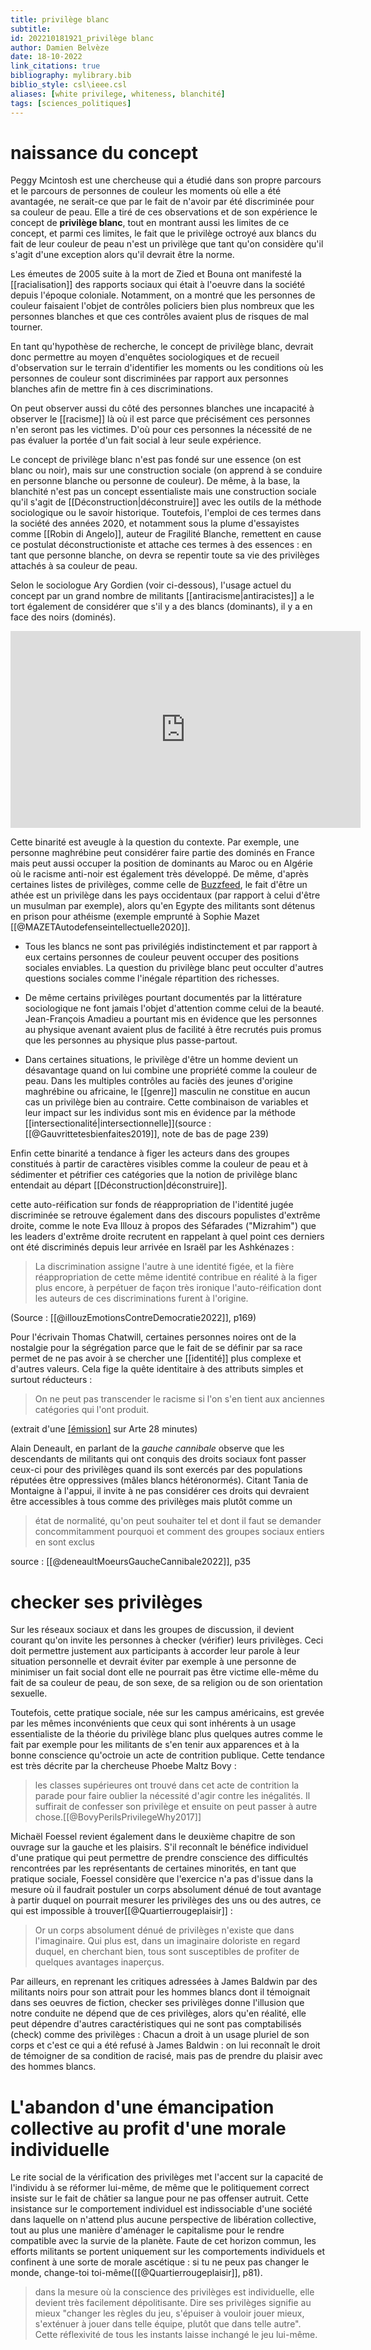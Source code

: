 ```yaml
---
title: privilège blanc
subtitle:
id: 202210181921_privilège blanc
author: Damien Belvèze
date: 18-10-2022
link_citations: true
bibliography: mylibrary.bib
biblio_style: csl\ieee.csl
aliases: [white privilege, whiteness, blanchité]
tags: [sciences_politiques]
---
```


# naissance du concept

Peggy Mcintosh est une chercheuse qui a étudié dans son propre parcours et le parcours de personnes de couleur les moments où elle a été avantagée, ne serait-ce que par le fait de n'avoir par été discriminée pour sa couleur de peau. Elle a tiré de ces observations et de son expérience le concept de **privilège blanc**, tout en montrant aussi les limites de ce concept, et parmi ces limites, le fait que le privilège octroyé aux blancs du fait de leur couleur de peau n'est un privilège que tant qu'on considère qu'il s'agit d'une exception alors qu'il devrait être la norme. 

Les émeutes de 2005 suite à la mort de Zied et Bouna ont manifesté la [[racialisation]] des rapports sociaux qui était à l'oeuvre dans la société depuis l'époque coloniale. Notamment, on a montré que les personnes de couleur faisaient l'objet de contrôles policiers bien plus nombreux que les personnes blanches et que ces contrôles avaient plus de risques de mal tourner. 

En tant qu'hypothèse de recherche, le concept de privilège blanc, devrait donc permettre au moyen d'enquêtes sociologiques et de recueil d'observation sur le terrain d'identifier les moments ou les conditions où les personnes de couleur sont discriminées par rapport aux personnes blanches afin de mettre fin à ces discriminations. 

On peut observer aussi du côté des personnes blanches une incapacité à observer le [[racisme]] là où il est parce que précisément ces personnes n'en seront pas les victimes. D'où pour ces personnes la nécessité de ne pas évaluer la portée d'un fait social à leur seule expérience.

Le concept de privilège blanc n'est pas fondé sur une essence (on est blanc ou noir), mais sur une construction sociale (on apprend à se conduire en personne blanche ou personne de couleur). De même, à la base, la blanchité n'est pas un concept essentialiste mais une construction sociale qu'il s'agit de [[Déconstruction|déconstruire]] avec les outils de la méthode sociologique ou le savoir historique. Toutefois, l'emploi de ces termes dans la société des années 2020, et notamment sous la plume d'essayistes comme [[Robin di Angelo]], auteur de Fragilité Blanche, remettent en cause ce postulat déconstructioniste et attache ces termes à des essences : en tant que personne blanche, on devra se repentir toute sa vie des privilèges attachés à sa couleur de peau. 

Selon le sociologue Ary Gordien (voir ci-dessous), l'usage actuel du concept par un grand nombre de militants [[antiracisme|antiracistes]] a le tort également de considérer que s'il y a des blancs (dominants), il y a en face des noirs (dominés). 

<p>
<iframe width="560" height="315" src="https://www.youtube.com/embed/H9iX2XCYLBI" frameborder="0" allow="accelerometer; autoplay; clipboard-write; encrypted-media; gyroscope; picture-in-picture" allowfullscreen></iframe>
</p>

Cette binarité est aveugle à la question du contexte. Par exemple, une personne maghrébine peut considérer faire partie des dominés en France mais peut aussi occuper la position de dominants au Maroc ou en Algérie où le racisme anti-noir est également très développé. De même, d'après certaines listes de privilèges, comme celle de [Buzzfeed](https://www.buzzfeed.com/regajha/how-privileged-are-you), le fait d'être un athée est un privilège dans les pays occidentaux (par rapport à celui d'être un musulman par exemple), alors qu'en Egypte des militants sont détenus en prison pour athéisme (exemple emprunté à Sophie Mazet [[@MAZETAutodefenseintellectuelle2020]].

- Tous les blancs ne sont pas privilégiés indistinctement et par rapport à eux certains personnes de couleur peuvent occuper des positions sociales enviables. La question du privilège blanc peut occulter d'autres questions sociales comme l'inégale répartition des richesses.

- De même certains privilèges pourtant documentés par la littérature sociologique ne font jamais l'objet d'attention comme celui de la beauté. Jean-François Amadieu a pourtant mis en évidence que les personnes au physique avenant avaient plus de facilité à être recrutés puis promus que les personnes au physique plus passe-partout. 

- Dans certaines situations, le privilège d'être un homme devient un désavantage quand on lui combine une propriété comme la couleur de peau. Dans les multiples contrôles au faciès des jeunes d'origine maghrébine ou africaine, le [[genre]] masculin ne constitue en aucun cas un privilège bien au contraire. Cette combinaison de variables et leur impact sur les individus sont mis en évidence par la méthode [[intersectionalité|intersectionnelle]](source : [[@Gauvrittetesbienfaites2019]], note de bas de page 239)

Enfin cette binarité a tendance à figer les acteurs dans des groupes constitués à partir de caractères visibles comme la couleur de peau et à sédimenter et pétrifier ces catégories que la notion de privilège blanc entendait au départ [[Déconstruction|déconstruire]]. 

cette auto-réification sur fonds de réappropriation de l'identité jugée discriminée se retrouve également dans des discours populistes d'extrême droite, comme le note Eva Illouz à propos des Séfarades ("Mizrahim") que les leaders d'extrême droite recrutent en rappelant à quel point ces derniers ont été discriminés depuis leur arrivée en Israël par les Ashkénazes : 

> La discrimination assigne l'autre à une identité figée, et la fière réappropriation de cette même identité contribue en réalité à la figer plus encore, à perpétuer de façon très ironique l'auto-réification dont les auteurs de ces discriminations furent à l'origine. 

(Source : [[@illouzEmotionsContreDemocratie2022]], p169)


Pour l'écrivain Thomas Chatwill, certaines personnes noires ont de la nostalgie pour la ségrégation parce que le fait de se définir par sa race permet de ne pas avoir à se chercher une [[identité]] plus complexe et d'autres valeurs. Cela fige la quête identitaire à des attributs simples et surtout réducteurs : 

> On ne peut pas transcender le racisme si l'on s'en tient aux anciennes catégories qui l'ont produit. 

(extrait d'une [[émission]](https://twitter.com/i/status/1364241193111060481) sur Arte 28 minutes)


Alain Deneault, en parlant de la *gauche cannibale* observe que les descendants de militants qui ont conquis des droits sociaux font passer ceux-ci pour des privilèges quand ils sont exercés par des populations réputées être oppressives (mâles blancs hétéronormés). Citant Tania de Montaigne à l'appui, il invite à ne pas considérer ces droits qui devraient être accessibles à tous comme des privilèges mais plutôt comme un 

> état de normalité, qu'on peut souhaiter tel et dont il faut se demander concommitamment pourquoi et comment des groupes sociaux entiers en sont exclus

source : [[@deneaultMoeursGaucheCannibale2022]], p35

# checker ses privilèges

Sur les réseaux sociaux et dans les groupes de discussion, il devient courant qu'on invite les personnes à checker (vérifier) leurs privilèges. 
Ceci doit permettre justement aux participants à accorder leur parole à leur situation personnelle et devrait éviter par exemple à une personne de minimiser un fait social dont elle ne pourrait pas être victime elle-même du fait de sa couleur de peau, de son sexe, de sa religion ou de son orientation sexuelle. 

Toutefois, cette pratique sociale, née sur les campus américains, est grevée par les mêmes inconvénients que ceux qui sont inhérents à un usage essentialiste de la théorie du privilège blanc plus quelques autres comme le fait par exemple pour les militants de s'en tenir aux apparences et à la bonne conscience qu'octroie un acte de contrition publique. Cette tendance est très décrite par la chercheuse Phoebe Maltz Bovy : 

> les classes supérieures ont trouvé dans cet acte de contrition la parade pour faire oublier la nécessité d'agir contre les inégalités. Il suffirait de confesser son privilège et ensuite on peut passer à autre chose.[[@BovyPerilsPrivilegeWhy2017]]

Michaël Foessel revient également dans le deuxième chapitre de son ouvrage sur la gauche et les plaisirs. S'il reconnaît le bénéfice individuel d'une pratique qui peut permettre de prendre conscience des difficultés rencontrées par les représentants de certaines minorités, en tant que pratique sociale, Foessel considère que l'exercice n'a pas d'issue dans la mesure où il faudrait postuler un corps absolument dénué de tout avantage à partir duquel on pourrait mesurer les privilèges des uns ou des autres, ce qui est impossible à trouver[[@Quartierrougeplaisir]] : 

>Or un corps absolument dénué de privilèges n'existe que dans l'imaginaire. Qui plus est, dans un imaginaire doloriste en regard duquel, en cherchant bien, tous sont susceptibles de profiter de quelques avantages inaperçus. 

Par ailleurs, en reprenant les critiques adressées à James Baldwin par des militants noirs pour son attrait pour les hommes blancs dont il témoignait dans ses oeuvres de fiction, checker ses privilèges donne l'illusion que notre conduite ne dépend que de ces privilèges, alors qu'en réalité, elle peut dépendre d'autres caractéristiques qui ne sont pas comptabilisés (check) comme des privilèges : 
Chacun a droit à un usage pluriel de son corps et c'est ce qui a été refusé à James Baldwin : on lui reconnaît le droit de témoigner de sa condition de racisé, mais pas de prendre du plaisir avec des hommes blancs. 

# L'abandon d'une émancipation collective au profit d'une morale individuelle

Le rite social de la vérification des privilèges met l'accent sur la capacité de l'individu à se réformer lui-même, de même que le politiquement correct insiste sur le fait de châtier sa langue pour ne pas offenser autruit. Cette insistance sur le comportement individuel est indissociable d'une société dans laquelle on n'attend plus aucune perspective de libération collective, tout au plus une manière d'aménager le capitalisme pour le rendre compatible avec la survie de la planète. 
Faute de cet horizon commun, les efforts militants se portent uniquement sur les comportements individuels et confinent à une sorte de morale ascétique : si tu ne peux pas changer le monde, change-toi toi-même([[@Quartierrougeplaisir]], p81). 

> dans la mesure où la conscience des privilèges est individuelle, elle devient très facilement dépolitisante. Dire ses privilèges signifie au mieux "changer les règles du jeu, s'épuiser à vouloir jouer mieux, s'exténuer à jouer dans telle équipe, plutôt que dans telle autre". Cette réflexivité de tous les instants laisse inchangé le jeu lui-même.


